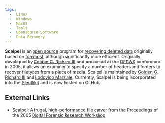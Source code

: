 ```yaml
---
tags:
  -  Linux
  -  Windows
  -  MacOS
  -  Tools 
  -  Opensource Software
  -  Data Recovery
---
```

**Scalpel** is an [open source](open_source.md) program for
[recovering deleted data](recovering_deleted_data.md) originally
based on [foremost](foremost.md), although significantly more
efficient. Originally developed by [Golden G. Richard
III](golden_g._richard_iii.md) and presented at the
[DFRWS](digital_forensic_research_workshop.md) conference in
2005, it allows an examiner to specify a number of headers and footers
to recover filetypes from a piece of media. Scalpel is maintained by
[Golden G. Richard III](golden_g._richard_iii.md) and [Lodovico
Marziale](lodovico_marziale.md). Currently, Scalpel is being
incorporated into the [Sleuthkit](sleuthkit.md) and is now
hosted on GitHub.

## External Links

- [Scalpel: A frugal, high-performance file
  carver](http://dfrws.org/2005/proceedings/richard_scalpel.pdf) from
  the Proceedings of the 2005 [Digital Forensic Research
  Workshop](digital_forensic_research_workshop.md)